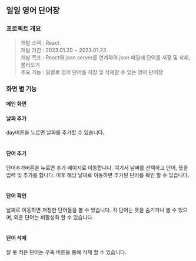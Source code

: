 ## 일일 영어 단어장
### 프로젝트 개요
> 개발 스택 : React <br/>
> 개발 기간 : 2023.01.20 ~ 2023.01.23 <br/>
> 개발 목표 : React와 json server를 연계하여 json 파일에 단어를 저장 및 삭제, 불러오기 <br/>
> 주요 기능 : 일별로 영어 단어를 저장 및 삭제할 수 있는 영어 단어장 <br/>

### 화면 별 기능
#### 메인 화면

#### 날짜 추가

day버튼을 누르면 날짜를 추가할 수 있습니다. <br/><br/>

#### 단어 추가
단어추가버튼을 누르면 추가 페이지로 이동합니다. 여기서 날짜를 선택하고 단어, 뜻을 입력 및 추가를 합니다. 이후 해당 날짜로 이동하면 추가된 단어를 확인 할 수 있습니다. <br/><br/>

#### 단어 확인
날짜로 이동하면 저장한 단어들을 볼 수 있습니다. 각 단어는 뜻을 숨기거나 볼 수 있으며, 외운 단어는 비활성화 할 수 있습니다. <br/><br/>

#### 단어 삭제
잘 못 적은 단어는 우측 버튼을 통해 삭제 할 수 있습니다. <br/><br/>
